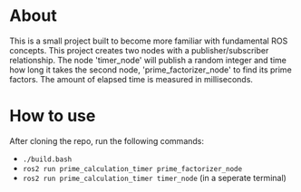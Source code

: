 # About
This is a small project built to become more familiar with fundamental ROS concepts. This project creates two nodes with a publisher/subscriber relationship. The node 'timer_node' will publish a random integer and time how long it takes the second node, 'prime_factorizer_node' to find its prime factors. The amount of elapsed time is measured in milliseconds.

# How to use
After cloning the repo, run the following commands:
- `./build.bash`
- `ros2 run prime_calculation_timer prime_factorizer_node`
- `ros2 run prime_calculation_timer timer_node` (in a seperate terminal)